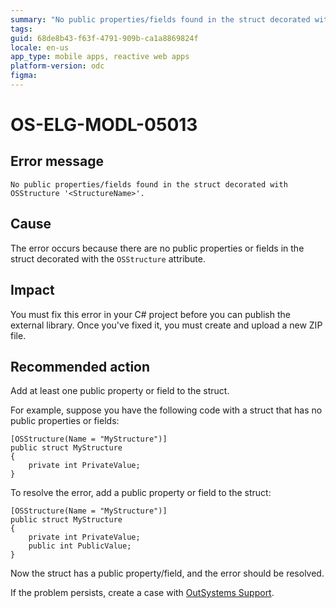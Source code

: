 ```yaml
---
summary: "No public properties/fields found in the struct decorated with OSStructure '<StructureName>'."
tags:
guid: 68de8b43-f63f-4791-909b-ca1a8869824f
locale: en-us
app_type: mobile apps, reactive web apps
platform-version: odc
figma:
---
```


# OS-ELG-MODL-05013

## Error message

`No public properties/fields found in the struct decorated with OSStructure '<StructureName>'.`

## Cause

The error occurs because there are no public properties or fields in the struct decorated with the `OSStructure` attribute.

## Impact

You must fix this error in your C# project before you can publish the external library. Once you've fixed it, you must create and upload a new ZIP file.

## Recommended action

Add at least one public property or field to the struct.

For example, suppose you have the following code with a struct that has no public properties or fields:

    [OSStructure(Name = "MyStructure")]
    public struct MyStructure
    {
        private int PrivateValue;
    }

To resolve the error, add a public property or field to the struct:

    [OSStructure(Name = "MyStructure")]
    public struct MyStructure
    {
        private int PrivateValue;
        public int PublicValue;
    }

Now the struct has a public property/field, and the error should be resolved.

If the problem persists, create a case with [OutSystems Support](https://www.outsystems.com/support/portal/open-support-case?ErrorCode=OS-ELG-MODL-05013).
